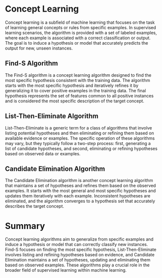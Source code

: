 # Concept Learning

Concept learning is a subfield of machine learning that focuses on the task of learning general concepts or rules from specific examples. In supervised learning scenarios, the algorithm is provided with a set of labeled examples, where each example is associated with a correct classification or output. The goal is to induce a hypothesis or model that accurately predicts the output for new, unseen instances.

## Find-S Algorithm

The Find-S algorithm is a concept learning algorithm designed to find the most specific hypothesis consistent with the training data. The algorithm starts with the most specific hypothesis and iteratively refines it by generalizing it to cover positive examples in the training data. The final hypothesis represents the set of features common to all positive instances and is considered the most specific description of the target concept.

## List-Then-Eliminate Algorithm

List-Then-Eliminate is a generic term for a class of algorithms that involve listing potential hypotheses and then eliminating or refining them based on available evidence or examples. The specific operation of these algorithms may vary, but they typically follow a two-step process: first, generating a list of candidate hypotheses, and second, eliminating or refining hypotheses based on observed data or examples.

## Candidate Elimination Algorithm

The Candidate Elimination algorithm is another concept learning algorithm that maintains a set of hypotheses and refines them based on the observed examples. It starts with the most general and most specific hypotheses and updates them iteratively with each example. Inconsistent hypotheses are eliminated, and the algorithm converges to a hypothesis set that accurately describes the target concept.

# Summary

Concept learning algorithms aim to generalize from specific examples and induce a hypothesis or model that can correctly classify new instances. Find-S focuses on finding the most specific hypothesis, List-Then-Eliminate involves listing and refining hypotheses based on evidence, and Candidate Elimination maintains a set of hypotheses, updating and eliminating them based on observed examples. These algorithms play a crucial role in the broader field of supervised learning within machine learning.
